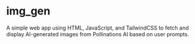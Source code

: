 # img_gen
 A simple web app using HTML, JavaScript, and TailwindCSS to fetch and display AI-generated images from Pollinations AI based on user prompts.
